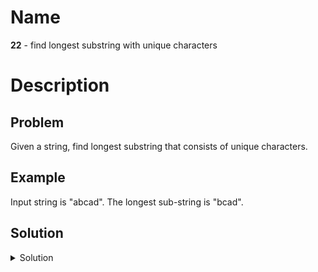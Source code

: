 Name
====

**22** - find longest substring with unique characters

Description
===========

Problem
-------

Given a string, find longest substring that consists of unique characters.

Example
-------

Input string is "abcad". The longest sub-string is "bcad".

Solution
--------

<details>
<summary>Solution</summary>

Use a sliding window with left and right sides. Keep track of seen characters
in a hash map.

When expanding the window, move the right edge as long as there are new
characters. Store the duplicate character, call it stop-character. To shrink the
window, advance the left edge until the stop-character while cleaning seen-map.

Complexity:

- _time_: O(n)
- _space_: O(n)

</details>
